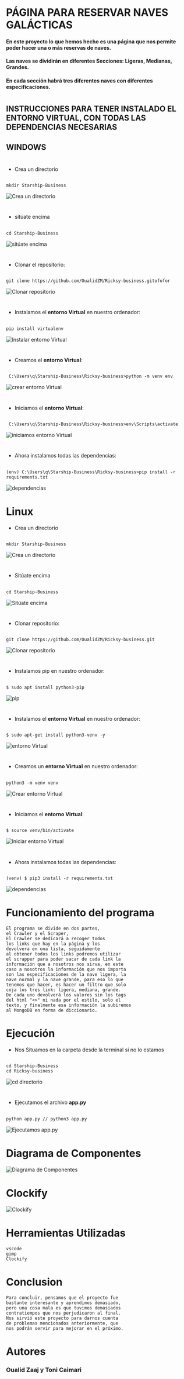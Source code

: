 # __PÁGINA PARA RESERVAR NAVES GALÁCTICAS__

#### En este proyecto lo que hemos hecho es una página que nos permite poder hacer una o más reservas de naves.
#### Las naves se dividirán en diferentes Secciones: Ligeras, Medianas, Grandes.
#### En cada sección habrá tres diferentes naves con diferentes especificaciones.

#



## __INSTRUCCIONES PARA TENER INSTALADO EL ENTORNO VIRTUAL, CON TODAS LAS DEPENDENCIAS NECESARIAS__

##  WINDOWS
#
- Crea un directorio
##
    mkdir Starship-Business

![Crea un directorio](https://github.com/OualidZM/Ricksy-business/blob/master/markdown_pictures/windows/crear_carpeta_windows.png)

##


#
- sitúate encima
##
    cd Starship-Business

![sitúate encima](https://github.com/OualidZM/Ricksy-business/blob/master/markdown_pictures/windows/situate_encima_windows.png)

#

- Clonar el repositorio:  
 ##
    git clone https://github.com/OualidZM/Ricksy-business.gitofofor

![Clonar repositorio](https://github.com/OualidZM/Ricksy-business/blob/master/markdown_pictures/windows/git_clone_windows.png)    
#

- Instalamos el **entorno Virtual** en nuestro ordenador:  
##
    pip install virtualenv

![Instalar entorno Virtual](https://github.com/OualidZM/Ricksy-business/blob/master/markdown_pictures/windows/instalacion_env.png)  

# 

- Creamos el **entorno Virtual**:       
##
     C:\Users\q\Starship-Business\Ricksy-business>python -m venv env

![crear entorno Virtual](https://github.com/OualidZM/Ricksy-business/blob/master/markdown_pictures/windows/creacion_env.png)  

#

- Iniciamos el **entorno Virtual**:       
##
     C:\Users\q\Starship-Business\Ricksy-business>env\Scripts\activate

![iniciamos entorno Virtual](https://github.com/OualidZM/Ricksy-business/blob/master/markdown_pictures/windows/activacion_env.png)  

#
- Ahora instalamos todas las dependencias:
##

    (env) C:\Users\q\Starship-Business\Ricksy-business>pip install -r requirements.txt


![dependencias](https://github.com/OualidZM/Ricksy-business/blob/master/markdown_pictures/windows/requirement_windows.png)  


# Linux

- Crea un directorio
##
    mkdir Starship-Business




![Crea un directorio](https://github.com/OualidZM/Ricksy-business/blob/master/markdown_pictures/linux/Crear_carpeta_linux.png)
#

- Sitúate encima
##
    cd Starship-Business

![Sitúate encima](https://github.com/OualidZM/Ricksy-business/blob/master/markdown_pictures/linux/entramos_en_carpeta.png)
#
- Clonar repositorio:  
##  
    git clone https://github.com/OualidZM/Ricksy-business.git

![Clonar repositorio](https://github.com/OualidZM/Ricksy-business/blob/master/markdown_pictures/linux/git_clone_linux.png)

#


- Instalamos pip en nuestro ordenador:  
##
    $ sudo apt install python3-pip


![pip](https://github.com/OualidZM/Ricksy-business/blob/master/markdown_pictures/linux/instalacion-pip.png) 

#



 
- Instalamos el **entorno Virtual** en nuestro ordenador: 
##
    $ sudo apt-get install python3-venv -y

![entorno Virtual](https://github.com/OualidZM/Ricksy-business/blob/master/markdown_pictures/linux/download_venv.png)

#




- Creamos un  **entorno Virtual** en nuestro ordenador:  
##
    python3 -m venv venv

![Crear entorno Virtual](https://github.com/OualidZM/Ricksy-business/blob/master/markdown_pictures/linux/crear_venv_linux.png)

#
    
    

- Iniciamos el **entorno Virtual**:       
##
    $ source venv/bin/activate

![Iniciar entorno Virtual](https://github.com/OualidZM/Ricksy-business/blob/master/markdown_pictures/linux/venv_linux_iniciar.png)

#

- Ahora instalamos todas las dependencias:
##
    (venv) $ pip3 install -r requirements.txt

![dependencias](https://github.com/OualidZM/Ricksy-business/blob/master/markdown_pictures/linux/requirements_linux.png)
#




# __Funcionamiento del programa__

    El programa se divide en dos partes,
    el Crawler y el Scraper,
    El Crawler se dedicará a recoger todos
    los links que hay en la página y los 
    devolvera en una lista, seguidamente
    al obtener todos los links podremos utilizar
    el scrapper para poder sacar de cada link la 
    información que a nosotros nos sirva, en este 
    caso a nosotros la información que nos importa
    son las especificaciones de la nave ligera, la 
    nave normal y la nave grande, para eso lo que 
    tenemos que hacer, es hacer un filtro que solo
    coja los tres link: ligera, mediana, grande.
    De cada uno devolverá los valores sin los tags
    del html "<>" ni nada por el estilo, solo el
    texto, y finalmente esa información la subiremos
    al MongoDB en forma de diccionario.

#
# __Ejecución__

- Nos Situamos en la carpeta desde la terminal si no lo estamos    
##
    cd Starship-Business
    cd Ricksy-business

![cd directorio](https://github.com/OualidZM/Ricksy-business/blob/master/markdown_pictures/Ejecuci%C3%B3n/dirrecion_absoluta.png)


#

- Ejecutamos el archivo **app.py** 
##
    python app.py // python3 app.py

![Ejecutamos app.py](https://github.com/OualidZM/Ricksy-business/blob/master/markdown_pictures/Ejecuci%C3%B3n/app.png)


#




# __Diagrama de Componentes__

![Diagrama de Componentes](https://github.com/OualidZM/Ricksy-business/blob/master/diagrama_de_componentes/diagrama_de_componentes.png)
# __Clockify__

![Clockify](https://github.com/OualidZM/Ricksy-business/blob/master/clockify/clockify.png)






# __Herramientas Utilizadas__

    vscode
    gimp
    Clockify


# __Conclusion__

    Para concluir, pensamos que el proyecto fue
    bastante interesante y aprendimos demasiado,
    pero una cosa mala es que tuvimos demasiados
    contratiempos que nos perjudicaron al final.
    Nos sirvió este proyecto para darnos cuenta 
    de problemas mencionados anteriormente, que
    nos podrán servir para mejorar en el próximo.
    
#
    
# __Autores__

### Oualid Zaaj  y Toni Caimari







